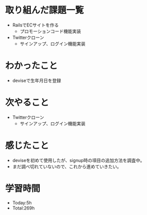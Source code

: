 # 取り組んだ課題一覧
- RailsでECサイトを作る
  - プロモーションコード機能実装
- Twitterクローン
  - サインアップ、ログイン機能実装
  
# わかったこと
- deviseで生年月日を登録
   
# 次やること
- Twitterクローン
  - サインアップ、ログイン機能実装

# 感じたこと
- deviseを初めて使用したが、signup時の項目の追加方法を調査中。
- まだ調べ切れていないので、これから進めていきたい。

# 学習時間
- Today:5h
- Total:269h
